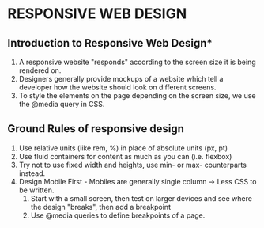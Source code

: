 # RESPONSIVE WEB DESIGN

## Introduction to Responsive Web Design*
<ol>
    <li>
        A responsive website "responds" according to the screen size it is being rendered on.
    </li>
    <li>
        Designers generally provide mockups of a website which tell a developer how the website should look on different screens.
    </li>
    <li>
        To style the elements on the page depending on the screen size, we use the @media query in CSS.
    </li>
</ol>

## Ground Rules of responsive design
<ol>
    <li>
        Use relative units (like rem, %) in place of absolute units (px, pt)
    </li>
    <li>
        Use fluid containers for content as much as you can (i.e. flexbox)
    </li>
    <li>
        Try not to use fixed width and heights, use min- or max- counterparts instead.
    </li>
    <li>
        Design Mobile First - Mobiles are generally single column → Less CSS to be written.
        <ol>
            <li>
                Start with a small screen, then test on larger devices and see where the design "breaks", then add a breakpoint
            </li>
            <li>
                Use @media queries to define breakpoints of a page.
            </li>
        </ol>
    </li>
</ol>